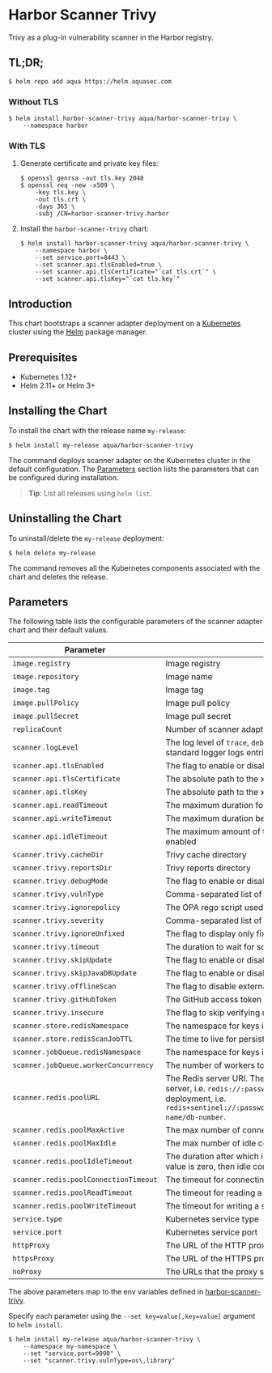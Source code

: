 # Harbor Scanner Trivy

Trivy as a plug-in vulnerability scanner in the Harbor registry.

## TL;DR;

```
$ helm repo add aqua https://helm.aquasec.com
```

### Without TLS

```
$ helm install harbor-scanner-trivy aqua/harbor-scanner-trivy \
    --namespace harbor
```

### With TLS

1. Generate certificate and private key files:
   ```
   $ openssl genrsa -out tls.key 2048
   $ openssl req -new -x509 \
       -key tls.key \
       -out tls.crt \
       -days 365 \
       -subj /CN=harbor-scanner-trivy.harbor
   ```
2. Install the `harbor-scanner-trivy` chart:
   ```
   $ helm install harbor-scanner-trivy aqua/harbor-scanner-trivy \
       --namespace harbor \
       --set service.port=8443 \
       --set scanner.api.tlsEnabled=true \
       --set scanner.api.tlsCertificate="`cat tls.crt`" \
       --set scanner.api.tlsKey="`cat tls.key`"
   ```

## Introduction

This chart bootstraps a scanner adapter deployment on a [Kubernetes](http://kubernetes.io) cluster using the
[Helm](https://helm.sh) package manager.

## Prerequisites

- Kubernetes 1.12+
- Helm 2.11+ or Helm 3+

## Installing the Chart

To install the chart with the release name `my-release`:

```
$ helm install my-release aqua/harbor-scanner-trivy
```

The command deploys scanner adapter on the Kubernetes cluster in the default configuration. The [Parameters](#parameters)
section lists the parameters that can be configured during installation.

> **Tip**: List all releases using `helm list`.

## Uninstalling the Chart

To uninstall/delete the `my-release` deployment:

```
$ helm delete my-release
```

The command removes all the Kubernetes components associated with the chart and deletes the release.

## Parameters

The following table lists the configurable parameters of the scanner adapter chart and their default values.

| Parameter                             | Description                                                                                                                                                                                                                                                                        | Default                            |
|---------------------------------------|------------------------------------------------------------------------------------------------------------------------------------------------------------------------------------------------------------------------------------------------------------------------------------|------------------------------------|
| `image.registry`                      | Image registry                                                                                                                                                                                                                                                                     | `docker.io`                        |
| `image.repository`                    | Image name                                                                                                                                                                                                                                                                         | `aquasec/harbor-scanner-trivy`     |
| `image.tag`                           | Image tag                                                                                                                                                                                                                                                                          | `{TAG_NAME}`                       |
| `image.pullPolicy`                    | Image pull policy                                                                                                                                                                                                                                                                  | `IfNotPresent`                     |
| `image.pullSecret`                    | Image pull secret                                                                                                                                                                                                                                                                  |                                    |
| `replicaCount`                        | Number of scanner adapter Pods to run                                                                                                                                                                                                                                              | `1`                                |
| `scanner.logLevel`                    | The log level of `trace`, `debug`, `info`, `warn`, `warning`, `error`, `fatal` or `panic`. The standard logger logs entries with that level or anything above it                                                                                                                   | `info`                             |
| `scanner.api.tlsEnabled`              | The flag to enable or disable TLS for HTTP                                                                                                                                                                                                                                         | `true`                             |
| `scanner.api.tlsCertificate`          | The absolute path to the x509 certificate file                                                                                                                                                                                                                                     |                                    |
| `scanner.api.tlsKey`                  | The absolute path to the x509 private key file                                                                                                                                                                                                                                     |                                    |
| `scanner.api.readTimeout`             | The maximum duration for reading the entire request, including the body                                                                                                                                                                                                            | `15s`                              |
| `scanner.api.writeTimeout`            | The maximum duration before timing out writes of the response                                                                                                                                                                                                                      | `15s`                              |
| `scanner.api.idleTimeout`             | The maximum amount of time to wait for the next request when keep-alives are enabled                                                                                                                                                                                               | `60s`                              |
| `scanner.trivy.cacheDir`              | Trivy cache directory                                                                                                                                                                                                                                                              | `/home/scanner/.cache/trivy`       |
| `scanner.trivy.reportsDir`            | Trivy reports directory                                                                                                                                                                                                                                                            | `/home/scanner/.cache/reports`     |
| `scanner.trivy.debugMode`             | The flag to enable or disable Trivy debug mode                                                                                                                                                                                                                                     | `false`                            |
| `scanner.trivy.vulnType`              | Comma-separated list of vulnerability types. Possible values are `os` and `library`.                                                                                                                                                                                               | `os,library`                       |
| `scanner.trivy.ignorepolicy`          | The OPA rego script used by Trivy to evaluate each vulnerability                                                                                                                                                                                                                   | `     `                            |
| `scanner.trivy.severity`              | Comma-separated list of vulnerabilities severities to be displayed                                                                                                                                                                                                                 | `UNKNOWN,LOW,MEDIUM,HIGH,CRITICAL` |
| `scanner.trivy.ignoreUnfixed`         | The flag to display only fixed vulnerabilities                                                                                                                                                                                                                                     | `false`                            |
| `scanner.trivy.timeout`               | The duration to wait for scan completion                                                                                                                                                                                                                                           | `5m0s`                             |
| `scanner.trivy.skipUpdate`            | The flag to enable or disable Trivy DB downloads from GitHub                                                                                                                                                                                                                       | `false`                            |
| `scanner.trivy.skipJavaDBUpdate`      | The flag to enable or disable Trivy Java DB downloads from GitHub                                                                                                                                                                                                                       | `false`                            |
| `scanner.trivy.offlineScan`           | The flag to disable external API requests to identify dependencies                                                                                                                                                                                                                 | `false`                            |
| `scanner.trivy.gitHubToken`           | The GitHub access token to download Trivy DB                                                                                                                                                                                                                                       |                                    |
| `scanner.trivy.insecure`              | The flag to skip verifying registry certificate                                                                                                                                                                                                                                    | `false`                            |
| `scanner.store.redisNamespace`        | The namespace for keys in the Redis store                                                                                                                                                                                                                                          | `harbor.scanner.trivy:store`       |
| `scanner.store.redisScanJobTTL`       | The time to live for persisting scan jobs and associated scan reports                                                                                                                                                                                                              | `1h`                               |
| `scanner.jobQueue.redisNamespace`     | The namespace for keys in the scan jobs queue backed by Redis                                                                                                                                                                                                                      | `harbor.scanner.trivy:job-queue`   |
| `scanner.jobQueue.workerConcurrency`  | The number of workers to spin-up for a jobs queue                                                                                                                                                                                                                                  | `1`                                |
| `scanner.redis.poolURL`               | The Redis server URI. The URI supports schemas to connect to a standalone Redis server, i.e. `redis://:password@standalone_host:port/db-number` and Redis Sentinel deployment, i.e. `redis+sentinel://:password@sentinel_host1:port1,sentinel_host2:port2/monitor-name/db-number`. |
| `scanner.redis.poolMaxActive`         | The max number of connections allocated by the Redis connection pool                                                                                                                                                                                                               | `5`                                |
| `scanner.redis.poolMaxIdle`           | The max number of idle connections in the Redis connection pool                                                                                                                                                                                                                    | `5`                                |
| `scanner.redis.poolIdleTimeout`       | The duration after which idle connections to the Redis server are closed. If the value is zero, then idle connections are not closed.                                                                                                                                              | `5m`                               |
| `scanner.redis.poolConnectionTimeout` | The timeout for connecting to the Redis server                                                                                                                                                                                                                                     | `1s`                               |
| `scanner.redis.poolReadTimeout`       | The timeout for reading a single Redis command reply                                                                                                                                                                                                                               | `1s`                               |
| `scanner.redis.poolWriteTimeout`      | The timeout for writing a single Redis command                                                                                                                                                                                                                                     | `1s`                               |
| `service.type`                        | Kubernetes service type                                                                                                                                                                                                                                                            | `ClusterIP`                        |
| `service.port`                        | Kubernetes service port                                                                                                                                                                                                                                                            | `8080`                             |
| `httpProxy`                           | The URL of the HTTP proxy server                                                                                                                                                                                                                                                   |                                    |
| `httpsProxy`                          | The URL of the HTTPS proxy server                                                                                                                                                                                                                                                  |                                    |
| `noProxy`                             | The URLs that the proxy settings do not apply to                                                                                                                                                                                                                                   |                                    |

The above parameters map to the env variables defined in [harbor-scanner-trivy](https://github.com/aquasecurity/harbor-scanner-trivy#configuration).

Specify each parameter using the `--set key=value[,key=value]` argument to `helm install`.

```
$ helm install my-release aqua/harbor-scanner-trivy \
    --namespace my-namespace \
    --set "service.port=9090" \
    --set "scanner.trivy.vulnType=os\,library"
```
